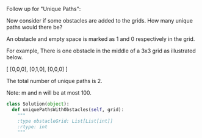 Follow up for "Unique Paths":

Now consider if some obstacles are added to the grids. How many unique paths would there be?

An obstacle and empty space is marked as 1 and 0 respectively in the grid.

For example,
There is one obstacle in the middle of a 3x3 grid as illustrated below.

[
  [0,0,0],
  [0,1,0],
  [0,0,0]
]

The total number of unique paths is 2.

Note: m and n will be at most 100.


```python
class Solution(object):
  def uniquePathsWithObstacles(self, grid):
    """
    :type obstacleGrid: List[List[int]]
    :rtype: int
    """
```
